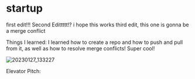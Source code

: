 # startup
first edit!!!
Second Edittttt!? i hope this works
third edit, this one is gonna be a merge conflict 

Things I learned:
I learned how to create a repo and how to push and pull from it, as well as how to resolve merge conflicts! Super cool!

![20230127_133227](https://user-images.githubusercontent.com/122322676/215191785-e486b095-e213-4993-a143-3d27355eb67e.jpg)


Elevator Pitch:
